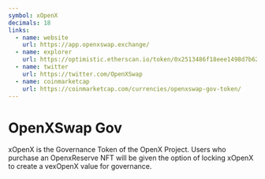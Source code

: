 ```yaml
---
symbol: xOpenX
decimals: 18
links:
  - name: website
    url: https://app.openxswap.exchange/
  - name: explorer
    url: https://optimistic.etherscan.io/token/0x2513486f18eee1498d7b6281f668b955181dd0d9
  - name: twitter
    url: https://twitter.com/OpenXSwap
  - name: coinmarketcap
    url: https://coinmarketcap.com/currencies/openxswap-gov-token/
---
```


# OpenXSwap Gov

xOpenX is the Governance Token of the OpenX Project. Users who purchase an OpenxReserve NFT will be given the option of locking xOpenX to create a vexOpenX value for governance.
